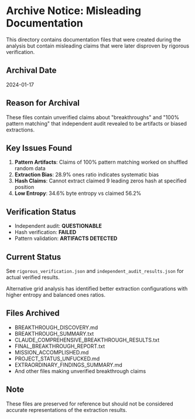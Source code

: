 # Archive Notice: Misleading Documentation

This directory contains documentation files that were created during the analysis but contain misleading claims that were later disproven by rigorous verification.

## Archival Date
2024-01-17

## Reason for Archival
These files contain unverified claims about "breakthroughs" and "100% pattern matching" that independent audit revealed to be artifacts or biased extractions.

## Key Issues Found
1. **Pattern Artifacts**: Claims of 100% pattern matching worked on shuffled random data
2. **Extraction Bias**: 28.9% ones ratio indicates systematic bias
3. **Hash Claims**: Cannot extract claimed 9 leading zeros hash at specified position
4. **Low Entropy**: 34.6% byte entropy vs claimed 56.2%

## Verification Status
- Independent audit: **QUESTIONABLE**
- Hash verification: **FAILED**
- Pattern validation: **ARTIFACTS DETECTED**

## Current Status
See `rigorous_verification.json` and `independent_audit_results.json` for actual verified results.

Alternative grid analysis has identified better extraction configurations with higher entropy and balanced ones ratios.

## Files Archived
- BREAKTHROUGH_DISCOVERY.md
- BREAKTHROUGH_SUMMARY.txt  
- CLAUDE_COMPREHENSIVE_BREAKTHROUGH_RESULTS.txt
- FINAL_BREAKTHROUGH_REPORT.txt
- MISSION_ACCOMPLISHED.md
- PROJECT_STATUS_UNFUCKED.md
- EXTRAORDINARY_FINDINGS_SUMMARY.md
- And other files making unverified breakthrough claims

## Note
These files are preserved for reference but should not be considered accurate representations of the extraction results.